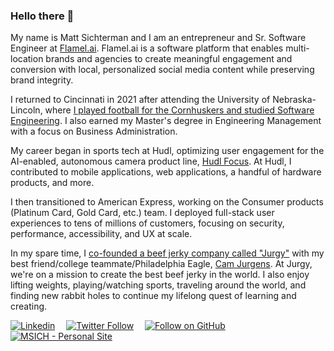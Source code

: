 ### Hello there 👋
My name is Matt Sichterman and I am an entrepreneur and Sr. Software Engineer at [Flamel.ai](https://flamel.ai/). Flamel.ai is a software platform that enables multi-location brands and agencies to create meaningful engagement and conversion with local, personalized social media content while preserving brand integrity.

I returned to Cincinnati in 2021 after attending the University of Nebraska-Lincoln, where [I played football for the Cornhuskers and studied Software Engineering](https://youtu.be/pPqnZ709VG0?si=saZN0eoBLYSAdhqQ). I also earned my Master's degree in Engineering Management with a focus on Business Administration.

My career began in sports tech at Hudl, optimizing user engagement for the AI-enabled, autonomous camera product line, [Hudl Focus](https://www.hudl.com/products/focus). At Hudl, I contributed to mobile applications, web applications, a handful of hardware products, and more.

I then transitioned to American Express, working on the Consumer products (Platinum Card, Gold Card, etc.) team. I deployed full-stack user experiences to tens of millions of customers, focusing on security, performance, accessibility, and UX at scale.

In my spare time, I [co-founded a beef jerky company called "Jurgy"](https://jurgy.co) with my best friend/college teammate/Philadelphia Eagle, [Cam Jurgens](https://www.instagram.com/beef_jurgy/). At Jurgy, we're on a mission to create the best beef jerky in the world. I also enjoy lifting weights, playing/watching sports, traveling around the world, and finding new rabbit holes to continue my lifelong quest of learning and creating.

[![Linkedin](https://img.shields.io/badge/LinkedIn-0077B5?style=for-the-badge&logo=linkedin&logoColor=white)](https://www.linkedin.com/in/msichterman)&emsp;
[![Twitter Follow](https://img.shields.io/twitter/follow/mattsichterman?style=for-the-badge)](https://x.com/mattsichterman)&emsp;
[![Follow on GitHub](https://img.shields.io/github/followers/msichterman?label=Follow%20on%20Github&style=for-the-badge)](https://github.com/msichterman)&emsp;
[![MSICH - Personal Site](https://img.shields.io/badge/MSICH-Personal%20Site-0892d0?style=for-the-badge)](https://msich.dev/)&emsp;
